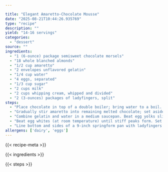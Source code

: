 ```yaml
---

title: "Elegant Amaretto-Chocolate Mousse"
date: "2025-08-21T10:44:26.935769"
type: "recipe"
description: ""
yield: "14-16 servings"
categories:
  - "dessert"
source: ""
ingredients:
  - "1 (6-ounce) package semisweet chocolate morsels"
  - "18 whole blanched almonds"
  - "1/2 cup amaretto"
  - "2 envelopes unflavored gelatin"
  - "1/4 cup water"
  - "4 eggs, separated"
  - "1/3 cup sugar"
  - "2 cups milk"
  - "2 cups whipping cream, whipped and divided"
  - "2 (3-ounces) packages of ladyfingers, split"
steps:
  - "Place chocolate in top of a double boiler; bring water to a boil. Reduce heat to low; cook until chocolate melts. Dip larger end of each almond into chocolate, and place on a waxed paper-lined cookie sheet. Chill until chocolate is firm."
  - "Gradually stir amaretto into remaining melted chocolate; set aside."
  - "Combine gelatin and water in a medium saucepan. Beat egg yolks slightly; stir into gelatin mixture. Add sugar and milk, mixing well. Cook over low heat, stirring until slightly thickened. Remove from heat and stir in chocolate mixture. Chill until consistency of unbeaten egg white."
  - "Beat egg whites (at room temperature) until stiff peaks form. Set aside 1 cup whipped cream for garnish. Fold egg whites and remaining 3 cups whipped cream into chocolate mixture."
  - "Line bottom and sides of a 9-inch springform pan with ladyfingers. Spoon chocolate mixture into pan. Cover and chill until firm."
allergens: ['dairy', 'eggs']
---
```


{{< recipe-meta >}}

{{< ingredients >}}

{{< steps >}}

